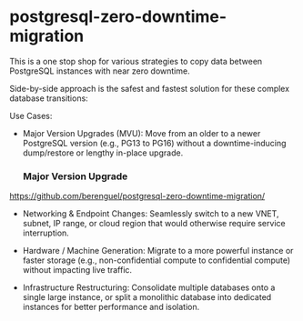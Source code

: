 # postgresql-zero-downtime-migration
This is a one stop shop for various strategies to copy data between PostgreSQL instances with near zero downtime.

Side-by-side approach is the safest and fastest solution for these complex database transitions:

Use Cases:
- Major Version Upgrades (MVU): Move from an older to a newer PostgreSQL version (e.g., PG13 to PG16) without a downtime-inducing dump/restore or lengthy in-place upgrade.

  ### Major Version Upgrade
https://github.com/berenguel/postgresql-zero-downtime-migration/

- Networking & Endpoint Changes: Seamlessly switch to a new VNET, subnet, IP range, or cloud region that would otherwise require service interruption.

- Hardware / Machine Generation: Migrate to a more powerful instance or faster storage (e.g., non-confidential compute to confidential compute) without impacting live traffic.

- Infrastructure Restructuring: Consolidate multiple databases onto a single large instance, or split a monolithic database into dedicated instances for better performance and isolation.

